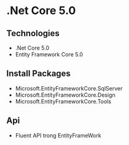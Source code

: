 # .Net Core 5.0
## Technologies
- .Net Core 5.0
- Entity Framework Core 5.0
## Install Packages
- Microsoft.EntityFrameworkCore.SqlServer
- Microsoft.EntityFrameworkCore.Design
- Microsoft.EntityFrameworkCore.Tools
## Api
- Fluent API trong EntityFrameWork

